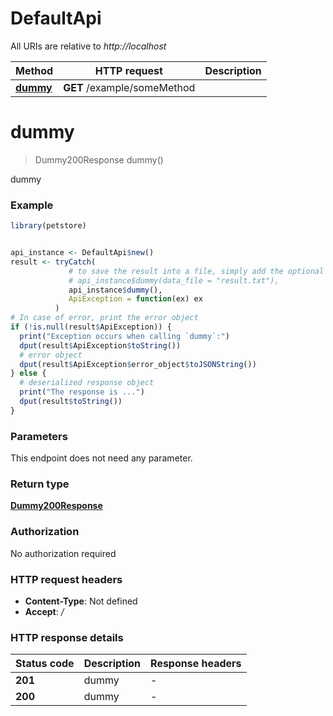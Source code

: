 # DefaultApi

All URIs are relative to *http://localhost*

Method | HTTP request | Description
------------- | ------------- | -------------
[**dummy**](DefaultApi.md#dummy) | **GET** /example/someMethod | 


# **dummy**
> Dummy200Response dummy()



dummy

### Example
```R
library(petstore)


api_instance <- DefaultApi$new()
result <- tryCatch(
             # to save the result into a file, simply add the optional `data_file` parameter, e.g.
             # api_instance$dummy(data_file = "result.txt"),
             api_instance$dummy(),
             ApiException = function(ex) ex
          )
# In case of error, print the error object
if (!is.null(result$ApiException)) {
  print("Exception occurs when calling `dummy`:")
  dput(result$ApiException$toString())
  # error object
  dput(result$ApiException$error_object$toJSONString())
} else {
  # deserialized response object
  print("The response is ...")
  dput(result$toString())
}

```

### Parameters
This endpoint does not need any parameter.

### Return type

[**Dummy200Response**](dummy_200_response.md)

### Authorization

No authorization required

### HTTP request headers

 - **Content-Type**: Not defined
 - **Accept**: */*

### HTTP response details
| Status code | Description | Response headers |
|-------------|-------------|------------------|
| **201** | dummy |  -  |
| **200** | dummy |  -  |

